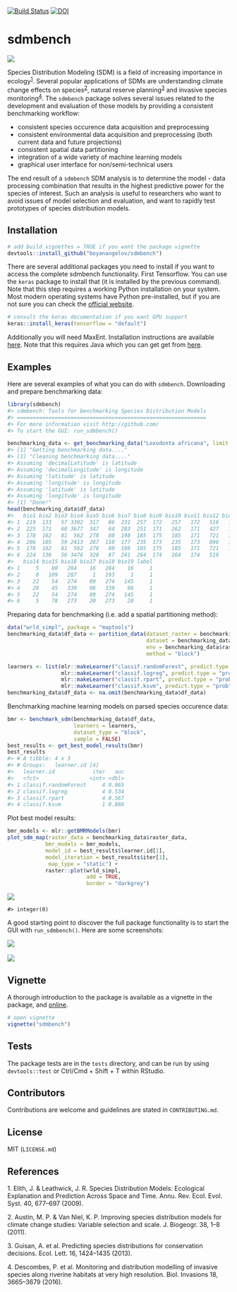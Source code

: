 <!-- README.md is generated from README.Rmd. Please edit that file -->
[![Build
Status](https://travis-ci.org/boyanangelov/sdmbench.svg?branch=master)](https://travis-ci.org/boyanangelov/sdmbench)
[![DOI](https://zenodo.org/badge/DOI/10.5281/zenodo.1436376.svg)](https://doi.org/10.5281/zenodo.1436376)

sdmbench
========

![](logo.png)

Species Distribution Modeling (SDM) is a field of increasing importance
in ecology<sup>[1](#footnote1)</sup>. Several popular applications of
SDMs are understanding climate change effects on
species<sup>[2](#footnote2)</sup>, natural reserve
planning<sup>[3](#footnote3)</sup> and invasive species
monitoring<sup>[4](#footnote4)</sup>. The `sdmbench` package solves
several issues related to the development and evaluation of those models
by providing a consistent benchmarking workflow:

-   consistent species occurence data acquisition and preprocessing
-   consistent environmental data acquisition and preprocessing (both
    current data and future projections)
-   consistent spatial data partitioning
-   integration of a wide variety of machine learning models
-   graphical user interface for non/semi-technical users

The end result of a `sdmbench` SDM analysis is to determine the model -
data processing combination that results in the highest predictive power
for the species of interest. Such an analysis is useful to researchers
who want to avoid issues of model selection and evaluation, and want to
rapidly test prototypes of species distribution models.

Installation
------------

``` r
# add build_vignettes = TRUE if you want the package vignette
devtools::install_github("boyanangelov/sdmbench")
```

There are several additional packages you need to install if you want to
access the complete sdmbench functionality. First Tensorflow. You can
use the `keras` package to install that (it is installed by the previous
command). Note that this step requires a working Python installation on
your system. Most modern operating systems have Python pre-installed,
but if you are not sure you can check the [official
website](https://www.python.org/).

``` r
# consult the keras documentation if you want GPU support
keras::install_keras(tensorflow = "default")
```

Additionally you will need MaxEnt. Installation instructions are
available
[here](https://www.rdocumentation.org/packages/dismo/versions/1.1-4/topics/maxent).
Note that this requires Java which you can get get from
[here](http://www.oracle.com/technetwork/java/javase/downloads/index.html).

Examples
--------

Here are several examples of what you can do with `sdmbench`.
Downloading and prepare benchmarking data:

``` r
library(sdmbench)
#> sdmbench: Tools for benchmarking Species Distribution Models 
#> ============================================================
#> For more information visit http://github.com/ 
#> To start the GUI: run_sdmbench()

benchmarking_data <- get_benchmarking_data("Loxodonta africana", limit = 1200, climate_resolution = 10)
#> [1] "Getting benchmarking data...."
#> [1] "Cleaning benchmarking data...."
#> Assuming 'decimalLatitude' is latitude
#> Assuming 'decimalLongitude' is longitude
#> Assuming 'latitude' is latitude
#> Assuming 'longitude' is longitude
#> Assuming 'latitude' is latitude
#> Assuming 'longitude' is longitude
#> [1] "Done!"
head(benchmarking_data$df_data)
#>   bio1 bio2 bio3 bio4 bio5 bio6 bio7 bio8 bio9 bio10 bio11 bio12 bio13
#> 1  219  133   57 3302  317   86  231  257  172   257   172   516   103
#> 2  225  171   60 3677  347   64  283  251  171   262   171   427   111
#> 3  178  162   81  562  278   80  198  185  175   185   171   721   133
#> 4  206  105   59 2413  287  110  177  235  173   235   173   896   124
#> 5  178  162   81  562  278   80  198  185  175   185   171   721   133
#> 6  224  136   56 3476  328   87  241  264  174   264   174   519    94
#>   bio14 bio15 bio16 bio17 bio18 bio19 label
#> 1     5    80   284    16   284    16     1
#> 2     0   109   287     1   193     1     1
#> 3    22    54   274    89   274   145     1
#> 4    29    45   339    96   339    96     1
#> 5    22    54   274    89   274   145     1
#> 6     5    78   273    20   273    20     1
```

Preparing data for benchmarking (i.e. add a spatial partitioning
method):

``` r
data("wrld_simpl", package = "maptools")
benchmarking_data$df_data <- partition_data(dataset_raster = benchmarking_data$raster_data,
                                            dataset = benchmarking_data$df_data,
                                            env = benchmarking_data$raster_data$climate_variables,
                                            method = "block")

learners <- list(mlr::makeLearner("classif.randomForest", predict.type = "prob"),
                 mlr::makeLearner("classif.logreg", predict.type = "prob"),
                 mlr::makeLearner("classif.rpart", predict.type = "prob"),
                 mlr::makeLearner("classif.ksvm", predict.type = "prob"))
benchmarking_data$df_data <- na.omit(benchmarking_data$df_data)
```

Benchmarking machine learning models on parsed species occurence data:

``` r
bmr <- benchmark_sdm(benchmarking_data$df_data, 
                     learners = learners, 
                     dataset_type = "block", 
                     sample = FALSE)
best_results <- get_best_model_results(bmr)
best_results
#> # A tibble: 4 x 3
#> # Groups:   learner.id [4]
#>   learner.id            iter   auc
#>   <fct>                <int> <dbl>
#> 1 classif.randomForest     4 0.865
#> 2 classif.logreg           4 0.534
#> 3 classif.rpart            4 0.567
#> 4 classif.ksvm             1 0.886
```

Plot best model results:

``` r
bmr_models <- mlr::getBMRModels(bmr)
plot_sdm_map(raster_data = benchmarking_data$raster_data,
            bmr_models = bmr_models,
            model_id = best_results$learner.id[1],
            model_iteration = best_results$iter[1],
             map_type = "static") +
            raster::plot(wrld_simpl, 
                         add = TRUE, 
                         border = "darkgrey")
```

![](README-unnamed-chunk-6-1.png)

    #> integer(0)

A good starting point to discover the full package functionality is to
start the GUI with `run_sdmbench()`. Here are some screenshots:

![](vignettes/gui_screenshots/screenshot_1.png) <br> <br>
![](vignettes/gui_screenshots/screenshot_2.png)

Vignette
--------

A thorough introduction to the package is available as a vignette in the
package, and
[online](https://boyanangelov.com/materials/sdmbench_vignette.html).

``` r
# open vignette
vignette("sdmbench")
```

Tests
-----

The package tests are in the `tests` directory, and can be run by using
`devtools::test` or Ctrl/Cmd + Shift + T within RStudio.

Contributors
------------

Contributions are welcome and guidelines are stated in
`CONTRIBUTING.md`.

License
-------

MIT (`LICENSE.md`)

References
----------

<a name="footnote1">1</a>. Elith, J. & Leathwick, J. R. Species
Distribution Models: Ecological Explanation and Prediction Across Space
and Time. Annu. Rev. Ecol. Evol. Syst. 40, 677–697 (2009).

<a name="footnote2">2</a>. Austin, M. P. & Van Niel, K. P. Improving
species distribution models for climate change studies: Variable
selection and scale. J. Biogeogr. 38, 1–8 (2011).

<a name="footnote3">3</a>. Guisan, A. et al. Predicting species
distributions for conservation decisions. Ecol. Lett. 16, 1424–1435
(2013).

<a name="footnote4">4</a>. Descombes, P. et al. Monitoring and
distribution modelling of invasive species along riverine habitats at
very high resolution. Biol. Invasions 18, 3665–3679 (2016).
